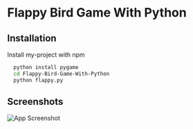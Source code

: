 # Flappy Bird Game With Python

## Installation

Install my-project with npm

```bash
  python install pygame
  cd Flappy-Bird-Game-With-Python
  python flappy.py
```

## Screenshots

![App Screenshot](https://i.ibb.co.com/j9Yp11S/flappy.png)


